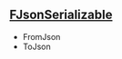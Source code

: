 
## [FJsonSerializable](https://docs.unrealengine.com/en-US/API/Runtime/Json/Serialization/FJsonSerializable/index.html)

- FromJson
- ToJson
